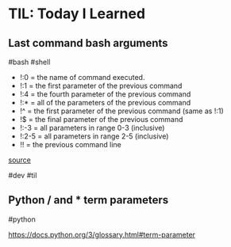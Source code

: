 # TIL: Today I Learned

## Last command bash arguments

#bash
#shell

* !:0 = the name of command executed.
* !:1 = the first parameter of the previous command
* !:4 = the fourth parameter of the previous command
* !:* = all of the parameters of the previous command
* !^ = the first parameter of the previous command (same as !:1)
* !$ = the final parameter of the previous command
* !:-3 = all parameters in range 0-3 (inclusive)
* !:2-5 = all parameters in range 2-5 (inclusive)
* !! = the previous command line

[source](https://stackoverflow.com/questions/6109225/echoing-the-last-command-run-in-bash)

#dev
#til


## Python / and * term parameters

#python

https://docs.python.org/3/glossary.html#term-parameter
